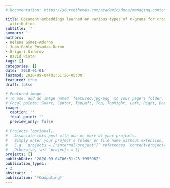 ```yaml
---
# Documentation: https://sourcethemes.com/academic/docs/managing-content/

title: Document embeddings learned on various types of n-grams for cross-topic authorship
  attribution
subtitle: ''
summary: ''
authors:
- Helena Gómez-Adorno
- Juan-Pablo Posadas-Durán
- Grigori Sidorov
- David Pinto
tags: []
categories: []
date: '2018-01-01'
lastmod: 2020-09-04T01:51:26-05:00
featured: true
draft: false

# Featured image
# To use, add an image named `featured.jpg/png` to your page's folder.
# Focal points: Smart, Center, TopLeft, Top, TopRight, Left, Right, BottomLeft, Bottom, BottomRight.
image:
  caption: ''
  focal_point: ''
  preview_only: false

# Projects (optional).
#   Associate this post with one or more of your projects.
#   Simply enter your project's folder or file name without extension.
#   E.g. `projects = ["internal-project"]` references `content/project/deep-learning/index.md`.
#   Otherwise, set `projects = []`.
projects: []
publishDate: '2020-09-04T06:51:25.195596Z'
publication_types:
- 2
abstract: ''
publication: '*Computing*'
---
```

